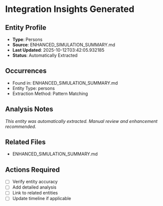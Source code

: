 # Integration Insights Generated

## Entity Profile
- **Type**: Persons
- **Source**: ENHANCED_SIMULATION_SUMMARY.md
- **Last Updated**: 2025-10-12T03:42:05.932185
- **Status**: Automatically Extracted

## Occurrences
- Found in: ENHANCED_SIMULATION_SUMMARY.md
- Entity Type: persons
- Extraction Method: Pattern Matching

## Analysis Notes
*This entity was automatically extracted. Manual review and enhancement recommended.*

## Related Files
- ENHANCED_SIMULATION_SUMMARY.md

## Actions Required
- [ ] Verify entity accuracy
- [ ] Add detailed analysis
- [ ] Link to related entities
- [ ] Update timeline if applicable
